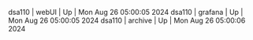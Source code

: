 dsa110 | webUI | Up | Mon Aug 26 05:00:05 2024
dsa110 | grafana | Up | Mon Aug 26 05:00:05 2024
dsa110 | archive | Up | Mon Aug 26 05:00:06 2024
